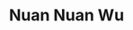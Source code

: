 --- 
title: "Nuan Nuan Wu"
publishdate: "2019-7-14T16:48:46+02:00"
src: "https://365manga.net/manga/nuan-nuan-wu"
image: "https://data.365manga.net/images/thumbnails/12065-nuan-nuan-wu.jpg"
description: "Fenced within a small courtyard is a large tree, and many plants and flowers sing joyfully every day. Sitting on the second story, she drinks tea while painting, bathing in the brilliant sunlight that passes through the trees. The only problem is, the cute delivery guy keeps her waiting. And also-- “Did you drink all of my tea again, Yi Nuan?” Original Webtoon: http://www.u17.com/comic_new.php?comic_id=89155"
---
